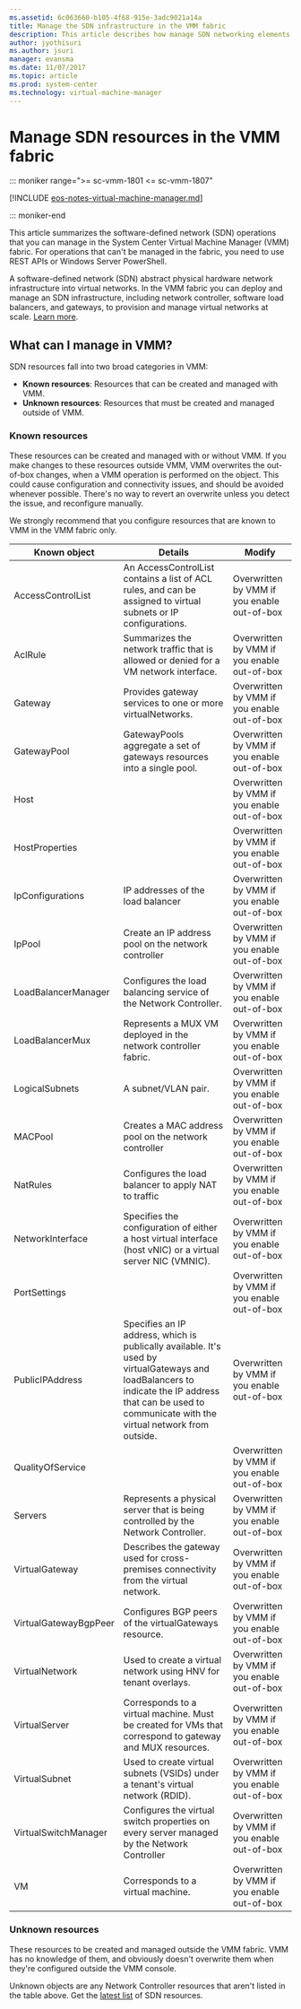 ```yaml
---
ms.assetid: 6c063660-b105-4f68-915e-3adc9021a14a
title: Manage the SDN infrastructure in the VMM fabric
description: This article describes how manage SDN networking elements in the System Center VMM fabric
author: jyothisuri
ms.author: jsuri
manager: evansma
ms.date: 11/07/2017
ms.topic: article
ms.prod: system-center
ms.technology: virtual-machine-manager
---
```


# Manage SDN resources in the VMM fabric

::: moniker range=">= sc-vmm-1801 <= sc-vmm-1807"

[!INCLUDE [eos-notes-virtual-machine-manager.md](../includes/eos-notes-virtual-machine-manager.md)]

::: moniker-end

 This article summarizes the software-defined network (SDN) operations that you can manage in the System Center Virtual Machine Manager (VMM) fabric. For operations that can't be managed in the fabric, you need to use REST APIs or Windows Server PowerShell.

 A software-defined network (SDN) abstract physical hardware network infrastructure into virtual networks. In the VMM fabric you can deploy and manage an SDN infrastructure, including network controller, software load balancers, and gateways, to provision and manage virtual networks at scale. [Learn more](deploy-sdn.md#software-defined-network-overview).


## What can I manage in VMM?

SDN resources fall into two broad categories in VMM:

- **Known resources**: Resources that can be created and managed with VMM.
- **Unknown resources**: Resources that must be created and managed outside of VMM.


### Known resources

These resources can be created and managed with or without VMM. If you make changes to these resources outside VMM, VMM overwrites the out-of-box changes, when a VMM operation is performed on the object. This could cause configuration and connectivity issues, and should be avoided whenever possible. There's no way to revert an overwrite unless you detect the issue, and reconfigure manually.

We strongly recommend that you configure resources that are known to VMM in the VMM fabric only.

**Known object** | **Details** | **Modify**
--- | --- | ---
AccessControlList | An AccessControlList contains a list of ACL rules, and can be assigned to virtual subnets or IP configurations. | Overwritten by VMM if you enable out-of-box
AclRule | Summarizes the network traffic that is allowed or denied for a VM network interface. | Overwritten by VMM if you enable out-of-box
Gateway | Provides gateway services to one or more virtualNetworks. | Overwritten by VMM if you enable out-of-box
GatewayPool | GatewayPools aggregate a set of gateways resources into a single pool.  | Overwritten by VMM if you enable out-of-box
Host | | Overwritten by VMM if you enable out-of-box
HostProperties | | Overwritten by VMM if you enable out-of-box
IpConfigurations | IP addresses of the load balancer | Overwritten by VMM if you enable out-of-box
IpPool | Create an IP address pool on the network controller | Overwritten by VMM if you enable out-of-box
LoadBalancerManager | Configures the load balancing service of the Network Controller. | Overwritten by VMM if you enable out-of-box
LoadBalancerMux |  Represents a MUX VM deployed in the network controller fabric. | Overwritten by VMM if you enable out-of-box
LogicalSubnets | A subnet/VLAN pair. | Overwritten by VMM if you enable out-of-box
MACPool | Creates a MAC address pool on the network controller | Overwritten by VMM if you enable out-of-box
NatRules | Configures the load balancer to apply NAT to traffic | Overwritten by VMM if you enable out-of-box
NetworkInterface |Specifies the configuration of either a host virtual interface (host vNIC) or a virtual server NIC (VMNIC).  | Overwritten by VMM if you enable out-of-box
PortSettings | | Overwritten by VMM if you enable out-of-box
PublicIPAddress | Specifies an IP address, which is publically available. It's used by virtualGateways and loadBalancers to indicate the IP address that can be used to communicate with the virtual network from outside. | Overwritten by VMM if you enable out-of-box
QualityOfService | | Overwritten by VMM if you enable out-of-box
Servers | Represents a physical server that is being controlled by the Network Controller. | Overwritten by VMM if you enable out-of-box
VirtualGateway | Describes the gateway used for cross-premises connectivity from the virtual network. | Overwritten by VMM if you enable out-of-box
VirtualGatewayBgpPeer | Configures BGP peers of the virtualGateways resource. | Overwritten by VMM if you enable out-of-box
VirtualNetwork | Used to create a virtual network using HNV for tenant overlays.  | Overwritten by VMM if you enable out-of-box
VirtualServer | Corresponds to a virtual machine. Must be created for VMs that correspond to gateway and MUX resources. | Overwritten by VMM if you enable out-of-box
VirtualSubnet | Used to create virtual subnets (VSIDs) under a tenant's virtual network (RDID). | Overwritten by VMM if you enable out-of-box
VirtualSwitchManager | Configures the virtual switch properties on every server managed by the Network Controller | Overwritten by VMM if you enable out-of-box
VM | Corresponds to a virtual machine. | Overwritten by VMM if you enable out-of-box



### Unknown resources

These resources to be created and managed outside the VMM fabric. VMM has no knowledge of them, and obviously doesn't overwrite them when they're configured outside the VMM console.

Unknown objects are any Network Controller resources that aren't listed in the table above. Get the [latest list](/openspecs/windows_protocols/ms-ncnbi/d2a6f7c9-563f-40aa-94f7-9bf89fb79b80) of SDN resources.